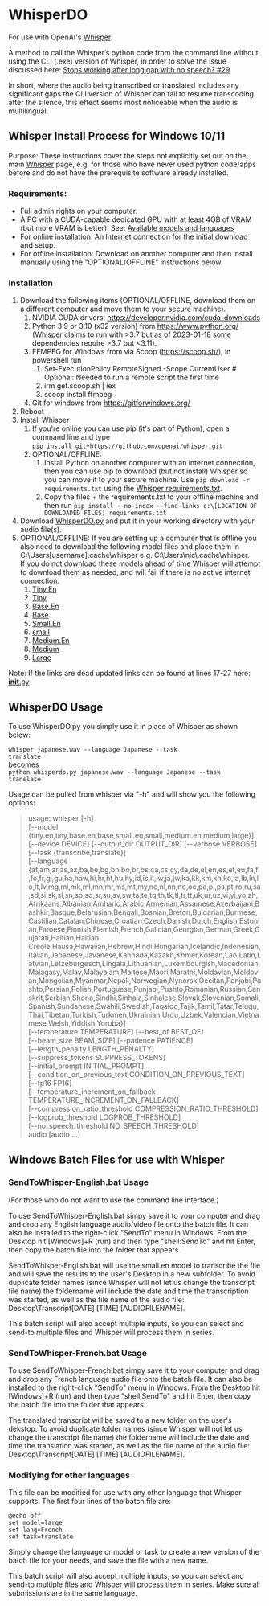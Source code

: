 # WhisperDO
For use with OpenAI's [Whisper](https://github.com/openai/whisper).

A method to call the Whisper’s python code from the command line without using the CLI (.exe) version of Whisper, in order to solve the issue discussed here: [Stops working after long gap with no speech? #29](https://github.com/openai/whisper/discussions/29). 

In short, where the audio being transcribed or translated includes any significant gaps the CLI version of Whisper can fail to resume transcoding after the silence, this effect seems most noticeable when the audio is multilingual. 

## Whisper Install Process for Windows 10/11 
Purpose: These instructions cover the steps not explicitly set out on the main [Whisper](https://github.com/openai/whisper) page, e.g. for those who have never used python code/apps before and do not have the prerequisite software already installed. 

### Requirements: 
- Full admin rights on your computer.
- A PC with a CUDA-capable dedicated GPU with at least 4GB of VRAM (but more VRAM is better).  See: [Available models and languages](https://github.com/openai/whisper#available-models-and-languages)
- For online installation: An Internet connection for the initial download and setup.
- For offline installation: Download on another computer and then install manually using the "OPTIONAL/OFFLINE" instructions below.
### Installation
1. Download the following items (OPTIONAL/OFFLINE, download them on a different computer and move them to your secure machine).
    1. NVIDIA CUDA drivers: https://developer.nvidia.com/cuda-downloads 
    2. Python 3.9 or 3.10 (x32 version) from https://www.python.org/ (Whisper claims to run with >3.7 but as of 2023-01-18 some dependencies require >3.7 but <3.11).
    3. FFMPEG for Windows from via Scoop (https://scoop.sh/), in powershell run
        1. Set-ExecutionPolicy RemoteSigned -Scope CurrentUser # Optional: Needed to run a remote script the first time
        2. irm get.scoop.sh | iex
        3. scoop install ffmpeg
    4. Git for windows from https://gitforwindows.org/
3. Reboot
4. Install Whisper 
    1. If you're online you can use pip (it's part of Python), open a command line and type  
    <code>pip install git+https://github.com/openai/whisper.git </code>
    2. OPTIONAL/OFFLINE: 
        1. Install Python on another computer with an internet connection, then you can use pip to download (but not install) Whisper so you can move it to your secure machine. Use <code>pip download -r requirements.txt</code> using the [Whisper requirements.txt](https://github.com/openai/whisper/blob/main/requirements.txt).
        2. Copy the files + the requirements.txt to your offline machine and then run <code>pip install --no-index --find-links c:\\[LOCATION OF DOWNLOADED FILES] requirements.txt</code>
5. Download [WhisperDO.py](https://github.com/nicholasgcotton/WhisperDO/blob/main/WhisperDO.py) and put it in your working directory with your audio file(s).
6. OPTIONAL/OFFLINE: If you are setting up a computer that is offline you also need to download the following model files and place them in C:\Users\[username]\.cache\whisper e.g. C:\Users\nic\\.cache\whisper.  
If you do not download these models ahead of time Whisper will attempt to download them as needed, and will fail if there is no active internet connection.
    1. [Tiny.En](https://openaipublic.azureedge.net/main/whisper/models/d3dd57d32accea0b295c96e26691aa14d8822fac7d9d27d5dc00b4ca2826dd03/tiny.en.pt)
    2. [Tiny](https://openaipublic.azureedge.net/main/whisper/models/65147644a518d12f04e32d6f3b26facc3f8dd46e5390956a9424a650c0ce22b9/tiny.pt)
    3. [Base.En](https://openaipublic.azureedge.net/main/whisper/models/25a8566e1d0c1e2231d1c762132cd20e0f96a85d16145c3a00adf5d1ac670ead/base.en.pt)
    4. [Base](https://openaipublic.azureedge.net/main/whisper/models/ed3a0b6b1c0edf879ad9b11b1af5a0e6ab5db9205f891f668f8b0e6c6326e34e/base.pt)
    5. [Small.En](https://openaipublic.azureedge.net/main/whisper/models/f953ad0fd29cacd07d5a9eda5624af0f6bcf2258be67c92b79389873d91e0872/small.en.pt)
    6. [small](https://openaipublic.azureedge.net/main/whisper/models/9ecf779972d90ba49c06d968637d720dd632c55bbf19d441fb42bf17a411e794/small.pt)
    7. [Medium.En](https://openaipublic.azureedge.net/main/whisper/models/d7440d1dc186f76616474e0ff0b3b6b879abc9d1a4926b7adfa41db2d497ab4f/medium.en.pt)
    8. [Medium](https://openaipublic.azureedge.net/main/whisper/models/345ae4da62f9b3d59415adc60127b97c714f32e89e936602e85993674d08dcb1/medium.pt)
    9. [Large](https://openaipublic.azureedge.net/main/whisper/models/e4b87e7e0bf463eb8e6956e646f1e277e901512310def2c24bf0e11bd3c28e9a/large.pt)

Note: If the links are dead updated links can be found at lines 17-27 here: [__init__.py]( https://github.com/openai/whisper/blob/f296bcd3fac41525f1c5ab467062776f8e13e4d0/whisper/__init__.py)

## WhisperDO Usage

To use WhisperDO.py you simply use it in place of Whisper as shown below:

<code>whisper japanese.wav --language Japanese --task translate</code>  
becomes  
<code>python whisperdo.py japanese.wav --language Japanese --task translate</code>  

Usage can be pulled from whisper via "-h" and will show you the following options:

> usage: whisper [-h]  
>                [--model {tiny.en,tiny,base.en,base,small.en,small,medium.en,medium,large}]  
>                [--device DEVICE] [--output_dir OUTPUT_DIR] [--verbose VERBOSE]  
>                [--task {transcribe,translate}]  
>                 [--language {af,am,ar,as,az,ba,be,bg,bn,bo,br,bs,ca,cs,cy,da,de,el,en,es,et,eu,fa,fi,fo,fr,gl,gu,ha,haw,hi,hr,ht,hu,hy,id,is,it,iw,ja,jw,ka,kk,km,kn,ko,la,lb,ln,lo,lt,lv,mg,mi,mk,ml,mn,mr,ms,mt,my,ne,nl,nn,no,oc,pa,pl,ps,pt,ro,ru,sa,sd,si,sk,sl,sn,so,sq,sr,su,sv,sw,ta,te,tg,th,tk,tl,tr,tt,uk,ur,uz,vi,yi,yo,zh,Afrikaans,Albanian,Amharic,Arabic,Armenian,Assamese,Azerbaijani,Bashkir,Basque,Belarusian,Bengali,Bosnian,Breton,Bulgarian,Burmese,Castilian,Catalan,Chinese,Croatian,Czech,Danish,Dutch,English,Estonian,Faroese,Finnish,Flemish,French,Galician,Georgian,German,Greek,Gujarati,Haitian,Haitian Creole,Hausa,Hawaiian,Hebrew,Hindi,Hungarian,Icelandic,Indonesian,Italian,Japanese,Javanese,Kannada,Kazakh,Khmer,Korean,Lao,Latin,Latvian,Letzeburgesch,Lingala,Lithuanian,Luxembourgish,Macedonian,Malagasy,Malay,Malayalam,Maltese,Maori,Marathi,Moldavian,Moldovan,Mongolian,Myanmar,Nepali,Norwegian,Nynorsk,Occitan,Panjabi,Pashto,Persian,Polish,Portuguese,Punjabi,Pushto,Romanian,Russian,Sanskrit,Serbian,Shona,Sindhi,Sinhala,Sinhalese,Slovak,Slovenian,Somali,Spanish,Sundanese,Swahili,Swedish,Tagalog,Tajik,Tamil,Tatar,Telugu,Thai,Tibetan,Turkish,Turkmen,Ukrainian,Urdu,Uzbek,Valencian,Vietnamese,Welsh,Yiddish,Yoruba}]  
>                [--temperature TEMPERATURE] [--best_of BEST_OF]  
>                [--beam_size BEAM_SIZE] [--patience PATIENCE]  
>                [--length_penalty LENGTH_PENALTY]  
>                [--suppress_tokens SUPPRESS_TOKENS]  
>                [--initial_prompt INITIAL_PROMPT]  
>                [--condition_on_previous_text CONDITION_ON_PREVIOUS_TEXT]  
>                [--fp16 FP16]  
>                [--temperature_increment_on_fallback TEMPERATURE_INCREMENT_ON_FALLBACK]  
>                [--compression_ratio_threshold COMPRESSION_RATIO_THRESHOLD]  
>                [--logprob_threshold LOGPROB_THRESHOLD]  
>                [--no_speech_threshold NO_SPEECH_THRESHOLD]  
>                audio [audio ...]  
>               

##  Windows Batch Files for use with Whisper
### SendToWhisper-English.bat Usage

(For those who do not want to use the command line interface.)

To use SendToWhisper-English.bat simpy save it to your computer and drag and drop any English language audio/video file onto the batch file. It can also be installed to the right-click "SendTo" menu in Windows. From the Desktop hit [Windows]+R (run) and then type "shell:SendTo" and hit Enter, then copy the batch file into the folder that appears.

SendToWhisper-English.bat will use the small.en model to transcribe the file and will save the results to the user's Desktop in a new subfolder.
To avoid duplicate folder names (since Whisper will not let us change the transcript file name) the foldername will include the date and time the transcription was started, as well as the file name of the audio file: Desktop\Transcript\[DATE] [TIME] [AUDIOFILENAME].

This batch script will also accept multiple inputs, so you can select and send-to multiple files and Whisper will process them in series.

### SendToWhisper-French.bat Usage

To use SendToWhisper-French.bat simpy save it to your computer and drag and drop any French language audio file onto the batch file. It can also be installed to the right-click "SendTo" menu in Windows. From the Desktop hit [Windows]+R (run) and then type "shell:SendTo" and hit Enter, then copy the batch file into the folder that appears.

The translated transcript will be saved to a new folder on the user's dekstop. To avoid duplicate folder names (since Whisper will not let us change the transcript file name) the foldername will include the date and time the translation was started, as well as the file name of the audio file: Desktop\Transcript\[DATE] [TIME] [AUDIOFILENAME].

### Modifying for other languages

This file can be modified for use with any other language that Whisper supports. The first four lines of the batch file are:
```
@echo off
set model=large
set lang=French
set task=translate
```
Simply change the language or model or task to create a new version of the batch file for your needs, and save the file with a new name. 

This batch script will also accept multiple inputs, so you can select and send-to multiple files and Whisper will process them in series. Make sure all submissions are in the same language.
